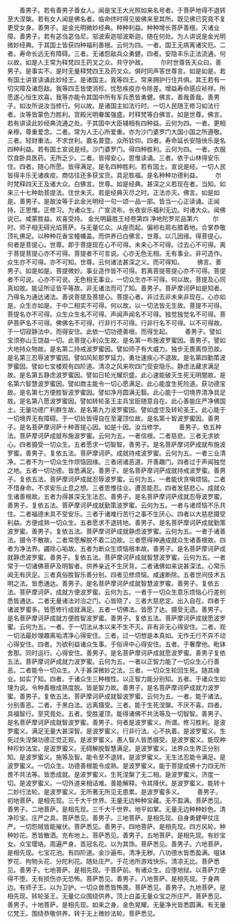 <!-- { "loadSidebar": true } -->
　　善男子。若有善男子善女人。闻是宝王大光照如来名号者。于菩萨地得不退转至大涅槃。若有女人闻是佛名者。临命终时得见彼佛来至其所。既见佛已究竟不复更受女身。善男子。是金光明微妙经典。种种利益。种种增长菩萨善根。灭诸业障。善男子。若有苾刍苾刍尼。邬波索迦邬波斯迦。随在何处。为人讲说是金光明微妙经典。于其国土皆获四种福利善根。云何为四。一者。国王无病离诸灾厄。二者。寿命长远无有障碍。三者。无诸怨敌兵众勇健。四者。安隐丰乐正法流通。何以故。如是人王常为释梵四王药叉之众。共守护故。
　　尔时世尊告天众曰。善男子。是事实不。是时无量释梵四王及药叉众。俱时同声答世尊言。如是如是。若有国土讲宣读诵此妙经王。是诸国主。我等四王。常来拥护行住共俱。其王若有一切灾障及诸怨敌。我等四王皆使消殄。忧愁疾疫亦令除差。增益寿命感应祯祥。所愿遂心恒生欢喜。我等亦能令其国中所有军兵悉皆勇健。佛言。善哉善哉。善男子。如汝所说汝当修行。何以故。是诸国主如法行时。一切人民随王修习如法行者。汝等皆蒙色力胜利。宫殿光明眷属强盛。时释梵等白佛言。如是世尊。佛言。若有讲读此妙经典流通之处。于其国中大臣辅相有四种益。云何为四。一者。更相亲穆。尊重爱念。二者。常为人王心所爱重。亦为沙门婆罗门大国小国之所遵敬。三者。轻财重法。不求世利。嘉名普暨。众所钦仰。四者。寿命延长安隐快乐是名四种利益。若有国土宣说是经。沙门婆罗门。得四种胜利。云何为四。一者。衣服饮食卧具医药。无所乏少。二者。皆得安心。思惟读诵。三者。依于山林得安乐住。四者。随心所愿。皆得满足。是名四种胜利。若有国土。宣说是经。一切人民皆得丰乐无诸疾疫。商估往还多获宝货。具足胜福。是名种种功德利益。
　　尔时梵释四天王及诸大众。白佛言。世尊。如是经典。甚深之义若现在者。当知。如来三十七种助菩提法。住世未灭。若是经典灭尽之时。正法亦灭。佛言。如是如是。善男子。是故汝等于此金光明经一句一颂一品一部。皆当一心正读诵。正闻持。正思惟。正修习。为诸众生。广宣流布。长夜安乐福利无边。时诸大众。闻佛说已。咸蒙胜益。欢喜受持。
金光明最胜王经卷第四
净地陀罗尼品第六
　　尔时。师子相无碍光焰菩萨。与无量亿众。从座而起。偏袒右肩右膝着地。合掌恭敬顶礼佛足。以种种花香宝幢幡盖。而供养已白佛言。世尊。以几因缘。得菩提心。何者是菩提心。世尊。即于菩提现在心不可得。未来心不可得。过去心不可得。离于菩提菩提心亦不可得。菩提者不可言说。心亦无色无相。无有事业。非可造作。众生亦不可得。亦不可知。世尊。云何诸法甚深之义。而可得知。
　　佛言。善男子。如是如是。菩提微妙。事业造作皆不可得。若离菩提菩提心亦不可得。菩提者不可说。心亦不可说。无色相无事业。一切众生亦不可得。何以故。菩提及心同真如故。能证所证皆平等故。非无诸法而可了知。善男子。菩萨摩诃萨如是知者。乃得名为通达诸法。善说菩提及菩提心。菩提心者。非过去非未来非现在。心亦如是。众生亦如是。于中二相实不可得。何以故。以一切法皆无生故。菩提不可得。菩提名亦不可得。众生众生名不可得。声闻声闻名不可得。独觉独觉名不可得。菩萨菩萨名不可得。佛佛名不可得。行非行不可得。行非行名不可得。以不可得故。于一切寂静法中。而得安住。此依一切功德善根。而得生起。
　　善男子。譬如宝须弥山王饶益一切。此菩提心利众生故。是名第一布施波罗蜜因。善男子。譬如大地持众物故。是名第二持戒波罗蜜因。譬如师子有大威力。独步无畏离惊恐故。是名第三忍辱波罗蜜因。譬如风轮那罗延力。勇壮速疾心不退故。是名第四勤策波罗蜜因。譬如七宝楼观有四阶道。清凉之风来吹四门受安隐乐。静虑法藏求满足故。是名第五静虑波罗蜜因。譬如日轮光耀炽盛。此心速能破灭生死无明闇故。是名第六智慧波罗蜜因。譬如商主能令一切心愿满足。此心能度生死险道。获功德宝故。是名第七方便胜智波罗蜜因。譬如净月圆满无翳。此心能于一切境界清净具足故。是名第八愿波罗蜜因。譬如转轮圣王主兵宝臣随意自在。此心善能庄严净佛国土。无量功德广利群生故。是名第九力波罗蜜因。譬如虚空及转轮圣王。此心能于一切境界无有障碍。于一切处皆得自在至灌顶位故。是名第十智波罗蜜因。善男子。是名菩萨摩诃萨十种菩提心因。如是十因。汝当修学。
　　善男子。依五种法。菩萨摩诃萨成就布施波罗蜜。云何为五。一者信根。二者慈悲。三者无求欲心。四者摄受一切众生。五者愿求一切智智。善男子。是名菩萨摩诃萨成就布施波罗蜜。善男子。复依五法。菩萨摩诃萨。成就持戒波罗蜜。云何为五。一者三业清净。二者不为一切众生作烦恼因缘。三者闭诸恶道。开善趣门。四者过于声闻独觉之地。五者一切功德。皆悉满足。善男子。是名菩萨摩诃萨成就持戒波罗蜜。善男子。复依五法。菩萨摩诃萨成就忍辱波罗蜜。云何为五。一者能伏贪嗔烦恼。二者不惜身命。不求安乐止息之想。三者思惟往业。遭苦能忍。四者发慈悲心。成就众生诸善根故。五者为得甚深无生法忍。善男子。是名菩萨摩诃萨成就忍辱波罗蜜。善男子。复依五法。菩萨摩诃萨成就勤策波罗蜜。云何为五。一者与诸烦恼不乐共住。二者福德未具不受安乐。三者于诸难行苦行之事不生厌心。四者以大慈悲摄受利益。方便成熟一切众生。五者愿求不退转地。善男子。是名菩萨摩诃萨成就勤策波罗蜜。善男子。复依五法。菩萨摩诃萨成就静虑波罗蜜。云何为五。一者于诸善法。摄令不散故。二者常愿解脱不着二边故。三者愿得神通成就众生诸善根故。四者为净法界。蠲除心垢故。五者为断众生烦恼根本故。善男子。是名菩萨摩诃萨成就静虑波罗蜜。善男子。复依五法。菩萨摩诃萨成就智慧波罗蜜。云何为五。一者常于一切诸佛菩萨及明智者。供养亲近不生厌背。二者诸佛如来说甚深法。心常乐闻无有厌足。三者真俗胜智乐善分别。四者见修烦恼。咸速断除。五者世间伎术五明之法。皆悉通达。善男子。是名菩萨摩诃萨成就智慧波罗蜜。善男子。复依五法。菩萨摩诃萨。成就方便波罗蜜。云何为五。一者于一切众生意乐烦恼心行差别悉皆通达。二者无量诸法对治之门。心皆晓了。三者大慈悲定。出入自在。四者于诸波罗蜜多。皆愿修行成就满足。五者一切佛法。皆愿了达。摄受无遗。善男子。是名菩萨摩诃萨成就方便胜智波罗蜜。善男子。复依五法。菩萨摩诃萨成就愿波罗蜜。云何为五。一者。于一切法从本以来不生不灭。非有非无心得安住。二者。观一切法最妙理趣离垢清净心得安住。三者。过一切想是本真如。无作无行不异不动心得安住。四者。为欲利益诸众生事。于俗谛中心得安住。五者。于奢摩他。毗钵舍那。同时运行。心得安住。善男子。是名菩萨摩诃萨成就愿波罗蜜。善男子复依五法。菩萨摩诃萨成就力波罗蜜。云何为五。一者以正智力能了一切众生心行善恶。二者能令一切众生。入于甚深微妙之法。三者。一切众生轮回生死。随其缘业。如实了知。四者。于诸众生三种根性。以正智力能分别知。五者。于诸众生如理为说。令种善根成熟度脱。皆是智力故。善男子。是名菩萨摩诃萨成就力波罗蜜。善男子。复依五法。菩萨摩诃萨成就智波罗蜜。云何为五。一者。能于诸法。分别善恶。二者。于黑白法。远离摄受。三者。能于生死涅槃。不厌不喜。四者。具福智行。至究竟处。五者。受胜灌顶。能得诸佛不共法等及一切智智。善男子。是名菩萨摩诃萨成就智波罗蜜。善男子。何者是波罗蜜义。所谓。修习胜利。是波罗蜜义。满足无量大甚深智。是波罗蜜义。行非行法。心不执着。是波罗蜜义。生死过失涅槃功德正觉正观。是波罗蜜义。愚人智人皆悉摄受。是波罗蜜义。能现种种珍妙法宝。是波罗蜜义。无碍解脱智慧满足。是波罗蜜义。法界众生界正分别知。是波罗蜜义。施等及智。能令至不退转。是波罗蜜义。无生法忍能令满足。是波罗蜜义。一切众生。功德善根能令成熟。是波罗蜜义。能于菩提成佛十力四无所畏不共法等。皆悉成就。是波罗蜜义。生死涅槃了无二相。是波罗蜜义。济度一切。是波罗蜜义。一切外道来相诘难。善能解释。令其降伏。是波罗蜜义。能转十二妙行法轮。是波罗蜜义。无所著无所见无患累。是波罗蜜多义。
　　善男子。初地菩萨。是相先现。三千大千世界。无量无边种种宝藏。无不盈满。菩萨悉见。善男子。二地菩萨。是相先现。三千大千世界。地平如掌。无量无边种种妙色。清净珍宝。庄严之具。菩萨悉见。善男子。三地菩萨。是相先现。自身勇健甲仗庄严。一切怨贼皆能摧伏。菩萨悉见。善男子。四地菩萨。是相先现。四方风轮。种种妙花。悉皆散洒。充布地上。菩萨悉见。善男子。五地菩萨。是相先现。有妙宝女。众宝璎珞。周遍严身。首冠名花。以为其饰。菩萨悉见。善男子。六地菩萨。是相先现。七宝花池。有四阶道。金沙遍布。清净无秽。八功德水皆悉盈满。嗢钵罗花、拘物头花、分陀利花。随处庄严。于花池所游戏快乐。清凉无比。菩萨悉见。善男子。七地菩萨。是相先现。于菩萨前。有诸众生。应堕地狱。以菩萨力便得不堕。无有损伤亦无恐怖。菩萨悉见。善男子。八地菩萨。是相先现。于身两边。有师子王。以为卫护。一切众兽悉皆怖畏。菩萨悉见。善男子。九地菩萨。是相先现。转轮圣王。无量亿众围绕供养。顶上白盖无量众宝之所庄严。菩萨悉见。善男子。十地菩萨。是相先现。如来之身。金色晃耀。无量净光皆悉圆满。有无量亿梵王。围绕恭敬供养。转于无上微妙法轮。菩萨悉见。
